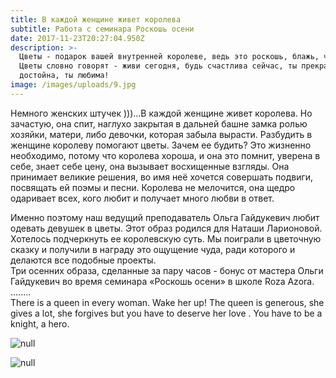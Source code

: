 ```yaml
---
title: В каждой женщине живет королева
subtitle: Работа с семинара Роскошь осени
date: 2017-11-23T20:27:04.950Z
description: >-
  Цветы - подарок вашей внутренней королеве, ведь это роскошь, блажь, чувства.
  Цветы словно говорят - живи сегодня, будь счастлива сейчас, ты прекрасна, ты
  достойна, ты любима!
image: /images/uploads/9.jpg
---
```

Немного женских штучек )))...В каждой женщине живет королева. Но зачастую, она спит, наглухо закрытая в дальней башне замка ролью хозяйки, матери, либо девочки, которая забыла вырасти. Разбудить в женщине королеву помогают цветы. Зачем ее будить? Это жизненно необходимо, потому что королева хороша, и она это помнит, уверена в себе, знает себе цену, она вызывает восхищенные взгляды. Она принимает великие решения, во имя неё хочется совершать подвиги, посвящать ей поэмы и песни. Королева не мелочится, она щедро одаривает всех, кого любит и получает много любви в ответ. 

Именно поэтому наш ведущий преподаватель Ольга Гайдукевич любит одевать девушек в цветы. Этот образ родился для Наташи Ларионовой. Хотелось подчеркнуть ее королевскую суть. Мы поиграли в цветочную сказку и получили в награду это ощущение чуда, ради которого и делаются все подобные проекты. \
Три осенних образа, сделанные за пару часов - бонус от мастера Ольги Гайдукевич во время семинара «Роскошь осени» в школе Roza Azora. \
........\
There is a queen in every woman. Wake her up! The queen is generous, she gives a lot, she forgives but you have to deserve her love . You have to be a knight, a hero.

![null](/images/uploads/9.jpg)

![null](/images/uploads/7.jpg)


